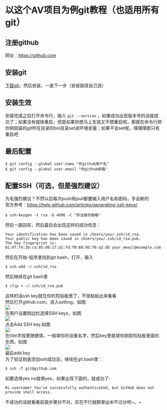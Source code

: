 # 以这个AV项目为例git教程（也适用所有git）

## 注册github
网址：https://github.com

## 安装git
[下载git](https://git-for-windows.github.io/)，然后安装，一直下一步（安装路径自己选）  

## 安装生效
安装完成之后打开命令行，输入 `git --version` ，如果成功出现版本号的话就成功了；如果没有就挨重启，但是如果你想马上生效又不想重启呢，那就在命令行把你刚刚装的git所在目录的bin目录set进环境变量；如果不会set呢，噗噗噗那只有重启吧

## 最后配置
```
$ git config --global user.name "你github用户名"
$ git config --global user.email "你github邮箱"
```

## 配置SSH（可选，但是强烈建议）
为毛强烈建议？不然以后每次push和pull都要输入用户名和密码，手会断的  
官方参考：https://help.github.com/articles/generating-ssh-keys/  
```
$ ssh-keygen -t rsa -b 4096 -C "你注册的邮箱"
```
然后一路回车，然后最后会出现这样的成功信息：
```
Your identification has been saved in /Users/you/.ssh/id_rsa.
Your public key has been saved in /Users/you/.ssh/id_rsa.pub.
The key fingerprint is:
01:0f:f4:3b:ca:85:d6:17:a1:7d:f0:68:9d:f0:a2:db your_email@example.com
```
然后在开始-程序里找到git bash，打开，输入
```
$ ssh-add ~/.ssh/id_rsa
```
然后继续在git bash里
```
$ clip < ~/.ssh/id_rsa.pub
```
这样的话ssh key就在你的剪贴板里了，不信粘贴出来看看  
然后打开github.com，进入setting，如图  
![](https://help.github.com/assets/images/help/settings/userbar-account-settings.png)  
在用户设置侧边栏选择SSH keys，如图  
![](https://help.github.com/assets/images/help/settings/settings-sidebar-ssh-keys.png)  
点击Add SSH key.如图  
![](https://help.github.com/assets/images/help/settings/ssh-add-ssh-key.png)  
在title字段里随便填，一般填你的设备名字，然后key里就填你刚刚剪贴板里面的东西，如图  
![](https://help.github.com/assets/images/help/settings/ssh-key-paste.png)  
最后add key  
为了验证到底添加ssh成功没，继续在git bash里：
```
$ ssh -T git@github.com
```
如要选择yes no就填yes，如果出现下面的，就成功了:
```
Hi username! You've successfully authenticated, but GitHub does not
provide shell access.
```
不成功的话就看看前面步骤对不对，实在不行就群里@米不过分吧~。~
